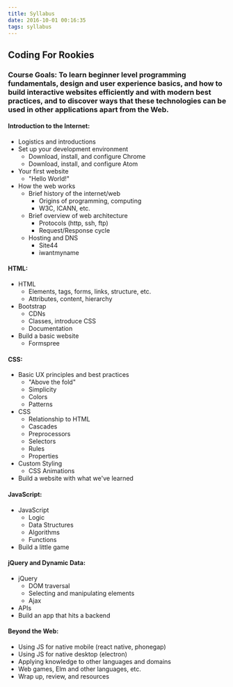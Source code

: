 ```yaml
---
title: Syllabus
date: 2016-10-01 00:16:35
tags: syllabus
---
```

## Coding For Rookies

### Course Goals: To learn beginner level programming fundamentals, design and user experience basics, and how to build interactive websites efficiently and with modern best practices, and to discover ways that these technologies can be used in other applications apart from the Web.

#### Introduction to the Internet:

  - Logistics and introductions
  - Set up your development environment
    - Download, install, and configure Chrome
    - Download, install, and configure Atom
  - Your first website
    - "Hello World!"
  - How the web works
    - Brief history of the internet/web
      - Origins of programming, computing
      - W3C, ICANN, etc.
    - Brief overview of web architecture
      - Protocols (http, ssh, ftp)
      - Request/Response cycle
    - Hosting and DNS
      - Site44
      - iwantmyname

#### HTML:
  - HTML
    - Elements, tags, forms, links, structure, etc.
    - Attributes, content, hierarchy
  - Bootstrap
    - CDNs
    - Classes, introduce CSS
    - Documentation
  - Build a basic website
    - Formspree

#### CSS:
  - Basic UX principles and best practices
    - "Above the fold"
    - Simplicity
    - Colors
    - Patterns
  - CSS
    - Relationship to HTML
    - Cascades
    - Preprocessors
    - Selectors
    - Rules
    - Properties
  - Custom Styling
    - CSS Animations
  - Build a website with what we've learned

#### JavaScript:

  - JavaScript
    - Logic
    - Data Structures
    - Algorithms
    - Functions
  - Build a little game

#### jQuery and Dynamic Data:

  - jQuery
    - DOM traversal
    - Selecting and manipulating elements
    - Ajax
  - APIs
  - Build an app that hits a backend

#### Beyond the Web:

  - Using JS for native mobile (react native, phonegap)
  - Using JS for native desktop (electron)
  - Applying knowledge to other languages and domains
  - Web games, Elm and other languages, etc.
  - Wrap up, review, and resources



